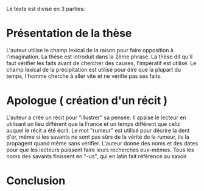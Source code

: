 Le texte est divisé en 3 parties: 
# Présentation de la thèse

L'auteur utilise le champ lexical de la raison pour faire opposition à l'imagination. La thèse est introduit dans la 2ème phrase. La thèse dit qu'il faut vérifier les faits avant de chercher des causes, l'impératif est utilisé.
Le champ lexical de la précipitation est utilisé pour dire que la plupart du temps, l'homme cherche à aller vite et ne vérifie pas ses faits.
# Apologue ( création d'un récit )

L'auteur a crée un récit pour "illustrer" sa pensée. Il apaise le lecteur en utilisant un lieu différent que la France et un temps différent que celui auquel le récit a été écrit.
Le mot "rumeur" est utilisé pour décrire la dent d'or, même si les savants ne sont pas sûrs de la vérité de la rumeur, ils la propagent quand même sans vérifier.
L'auteur donne des noms et des dates pour que les lecteurs puissent faire leurs recherches eux-mêmes.
Tous les noms des savants finissent en "-us", qui en latin fait référence au savoir
# Conclusion